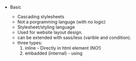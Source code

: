 - Basic
    
    - Cascading stylesheets
    - Not a porgramming languge (with no logic)
    - Stylesheet/styling language
    - Used for website layout design.
    - can be extended with sass/less (varible and condition).
    - three types: 
        1. inline - Directly in html element (NO!)
        2. embadded (internal) - using <style> tag within a single document
        3. exteranl - Linking a external .css file.
    - 
    -      h2           {             color                :                   blue           ;                       }
       selector  declaration start   property   property/value seperator      value    declaraton separator  declaration end
    - selector : 
         1. element name (to target element) exaple h2, span,etc.
         2. #<id> (to target id tags) it will be unique.
         3. .<calss name> (to target class tag).
    - Colors :
        1. color name ( red,green).
        2. HTML5 color name (coral(light orange)).
        4. Hexadecimal - start with hash #. also support 3 char
        5. RGB - start with  rgb exp: rbg(0,0,225).
    - Boc model (magrgin, padding, border). 
    - psudo classes hover, active.
    -  Position :
        1. Static (default).
        2. realtive
        3. Absolute 
        4. fixed
        5. initial
        6. inherit